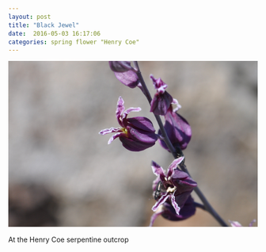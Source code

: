 ```yaml
---
layout: post
title: "Black Jewel"
date:  2016-05-03 16:17:06
categories: spring flower "Henry Coe"
---
```


![Black Jewel](/images/black-jewel-henery-coe.png)

At the Henry Coe serpentine outcrop

<!--more-->

